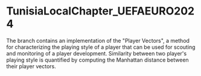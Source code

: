 # TunisiaLocalChapter_UEFAEURO2024

The branch contains an implementation of the "Player Vectors", a method for characterizing the playing style of a player that can be used for scouting and monitoring of a player development. 
Similarity between two player's playing style is quantified by computing the Manhattan distance between their player vectors.

